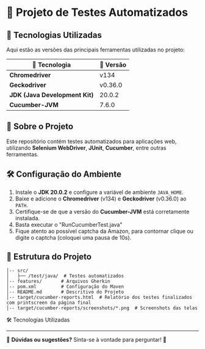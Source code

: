 # 🚀 Projeto de Testes Automatizados

## 📌 Tecnologias Utilizadas

Aqui estão as versões das principais ferramentas utilizadas no projeto:

| 🔧 Tecnologia            | 🌟 Versão |
|-------------------------|----------|
| **Chromedriver**        | v134     |
| **Geckodriver**         | v0.36.0  |
| **JDK (Java Development Kit)** | 20.0.2 |
| **Cucumber-JVM**        | 7.6.0    |

## 📜 Sobre o Projeto
Este repositório contém testes automatizados para aplicações web, utilizando **Selenium WebDriver**, **JUnit**, **Cucumber**, entre outras ferramentas.

## 🛠️ Configuração do Ambiente

1. Instale o **JDK 20.0.2** e configure a variável de ambiente `JAVA_HOME`.
2. Baixe e adicione o **Chromedriver** (v134) e **Geckodriver** (v0.36.0) ao `PATH`.
3. Certifique-se de que a versão do **Cucumber-JVM** está corretamente instalada.
4. Basta executar o "RunCucumberTest.java"
5. Fique atento ao possível captcha da Amazon, para contornar clique ou digite o captcha (coloquei uma pausa de 10s).

## 📂 Estrutura do Projeto

```Case-Code_Group/
│-- src/
│   ├── /test/java/  # Testes automatizados
│-- features/       # Arquivos Gherkin
│-- pom.xml         # Configuração do Maven
│-- README.md       # Descritivo do Projeto
│-- target/cucumber-reports.html  # Relatório dos testes finalizados com printscreen da página final
│-- target/cucumber-reports/screenshots/*.png  # Screenshots das telas
```

🛠 Tecnologias Utilizadas

---
📌 **Dúvidas ou sugestões?** Sinta-se à vontade para perguntar! 🚀
